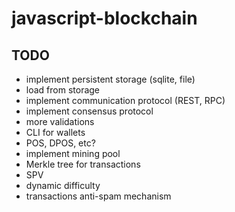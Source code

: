 # javascript-blockchain

## TODO

* implement persistent storage (sqlite, file)
* load from storage
* implement communication protocol (REST, RPC)
* implement consensus protocol
* more validations
* CLI for wallets
* POS, DPOS, etc?
* implement mining pool
* Merkle tree for transactions
* SPV
* dynamic difficulty
* transactions anti-spam mechanism
